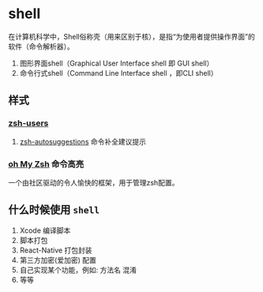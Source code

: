 # shell
在计算机科学中，Shell俗称壳（用来区别于核），是指“为使用者提供操作界面”的软件（命令解析器）。

1. 图形界面shell（Graphical User Interface shell 即 GUI shell）
1. 命令行式shell（Command Line Interface shell ，即CLI shell）

## 样式
### [zsh-users](https://github.com/zsh-users)
1. [zsh-autosuggestions](https://github.com/zsh-users/zsh-autosuggestions) 命令补全建议提示

### [oh My Zsh](https://github.com/ohmyzsh) 命令高亮
一个由社区驱动的令人愉快的框架，用于管理zsh配置。

## 什么时候使用 `shell`
1. Xcode 编译脚本
1. 脚本打包
1. React-Native 打包封装
1. 第三方加密(爱加密) 配置
1. 自己实现某个功能，例如: 方法名 混淆
1. 等等